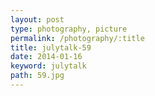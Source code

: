 ```yaml
---
layout: post
type: photography, picture
permalink: /photography/:title
title: julytalk-59
date: 2014-01-16
keyword: julytalk
path: 59.jpg
---
```



